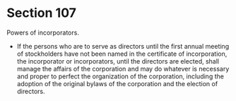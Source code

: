 # Section 107

Powers of incorporators.

- If the persons who are to serve as directors until the first annual meeting of stockholders have not been named in the certificate of incorporation, the incorporator or incorporators, until the directors are elected, shall manage the affairs of the corporation and may do whatever is necessary and proper to perfect the organization of the corporation, including the adoption of the original bylaws of the corporation and the election of directors.